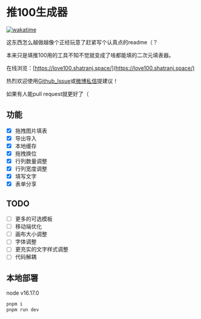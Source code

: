 # 推100生成器

[![wakatime](https://wakatime.com/badge/user/20e03dc6-1757-429d-857c-a282a6e72c13/project/018bd08e-580d-4e25-a528-fa4d6292c2db.svg)](https://wakatime.com/badge/user/20e03dc6-1757-429d-857c-a282a6e72c13/project/018bd08e-580d-4e25-a528-fa4d6292c2db)

这东西怎么越做越像个正经玩意了赶紧写个认真点的readme（？

本来只是填推100用的工具不知不觉就变成了啥都能填的二次元填表器。

在线浏览：[https://love100.shatranj.space/](https://love100.shatranj.space/)

热烈欢迎使用[Github_Issue](https://github.com/SomiaWhiteRing/love100/issues)或[微博私信](https://weibo.com/6571509464)提建议！

如果有人能pull request就更好了（

## 功能

- [x] 拖拽图片填表
- [x] 导出导入
- [x] 本地缓存
- [x] 拖拽换位
- [x] 行列数量调整
- [x] 行列宽度调整
- [x] 填写文字
- [x] 表单分享

## TODO

- [ ] 更多的可选模板
- [ ] 移动端优化
- [ ] 画布大小调整
- [ ] 字体调整
- [ ] 更充实的文字样式调整
- [ ] 代码解耦

## 本地部署

node v16.17.0

```bash
pnpm i
pnpm run dev
```
